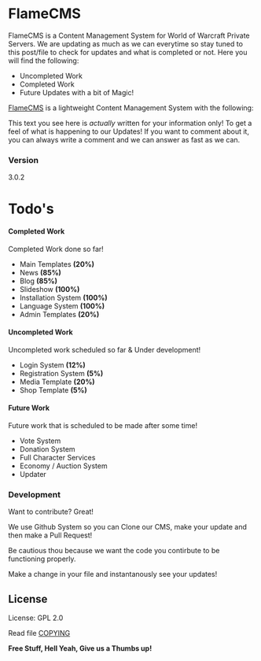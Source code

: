 # FlameCMS

FlameCMS is a Content Management System for World of Warcraft Private Servers. We are updating as much as we can everytime so stay tuned to this post/file to check for updates and what is completed or not. Here you will find the following:

  - Uncompleted Work
  - Completed Work
  - Future Updates with a bit of Magic!

[FlameCMS] is a lightweight Content Management System with the following:


This text you see here is *actually* written for your information only! To get a feel of what is happening to our Updates! If you want to comment about it, you can always write a comment and we can answer as fast as we can.

### Version
3.0.2

# Todo's

#### Completed Work

Completed Work done so far!

* Main Templates **(20%)**
* News **(85%)**
* Blog **(85%)**
* Slideshow **(100%)**
* Installation System **(100%)**
* Language System **(100%)**
* Admin Templates **(20%)**

#### Uncompleted Work

Uncompleted work scheduled so far & Under development!

* Login System **(12%)**
* Registration System **(5%)**
* Media Template **(20%)**
* Shop Template **(5%)**

#### Future Work
Future work that is scheduled to be made after some time!

* Vote System
* Donation System
* Full Character Services
* Economy / Auction System
* Updater

### Development

Want to contribute? Great!

We use Github System so you can Clone our CMS, make your update and then make a Pull Request!

Be cautious thou because we want the code you contirbute to be functioning properly.

Make a change in your file and instantanously see your updates!

License
----

License: GPL 2.0

Read file [COPYING](COPYING)


**Free Stuff, Hell Yeah, Give us a Thumbs up!**

[FlameCMS]:http://flamenet.github.io/FlameCMS


